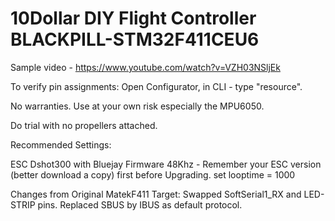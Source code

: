 # 10Dollar DIY Flight Controller BLACKPILL-STM32F411CEU6

Sample video - https://www.youtube.com/watch?v=VZH03NSljEk 

To verify pin assignments: Open Configurator, in CLI - type "resource". 

No warranties. Use at your own risk especially the MPU6050.

Do trial with no propellers attached.

Recommended Settings:

ESC Dshot300 with Bluejay Firmware 48Khz - Remember your ESC version (better download a copy) first before Upgrading.
set looptime = 1000

Changes from Original MatekF411 Target:
Swapped SoftSerial1_RX and LED-STRIP pins.
Replaced SBUS by IBUS as default protocol.
